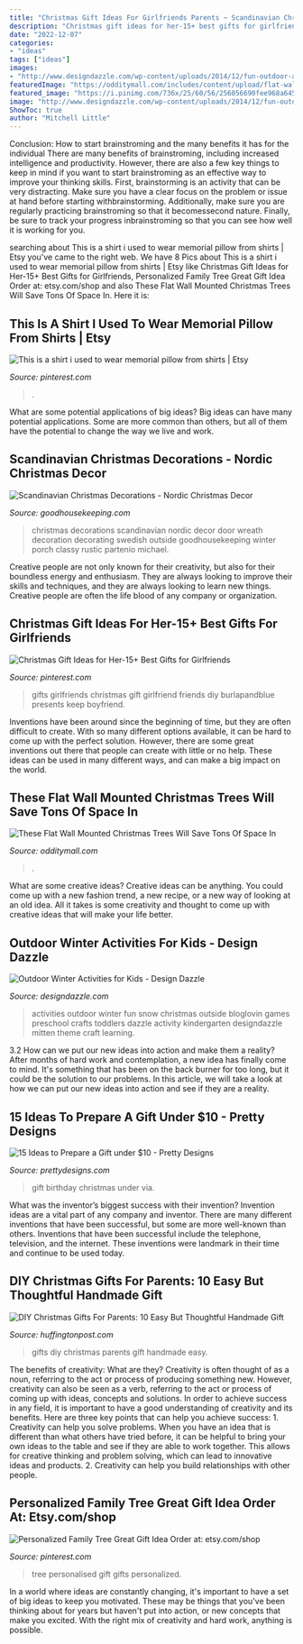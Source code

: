 ```yaml
---
title: "Christmas Gift Ideas For Girlfriends Parents ~ Scandinavian Christmas Decorations"
description: "Christmas gift ideas for her-15+ best gifts for girlfriends"
date: "2022-12-07"
categories:
- "ideas"
tags: ["ideas"]
images:
- "http://www.designdazzle.com/wp-content/uploads/2014/12/fun-outdoor-activities-for-kids.jpg"
featuredImage: "https://odditymall.com/includes/content/upload/flat-wall-mounted-christmas-trees-6287.jpg"
featured_image: "https://i.pinimg.com/736x/25/60/56/256056690fee968a645e18b6625592cc.jpg"
image: "http://www.designdazzle.com/wp-content/uploads/2014/12/fun-outdoor-activities-for-kids.jpg"
ShowToc: true
author: "Mitchell Little"
---
```



Conclusion: How to start brainstroming and the many benefits it has for the individual
There are many benefits of brainstroming, including increased intelligence and productivity. However, there are also a few key things to keep in mind if you want to start brainstroming as an effective way to improve your thinking skills. First, brainstorming is an activity that can be very distracting. Make sure you have a clear focus on the problem or issue at hand before starting withbrainstorming. Additionally, make sure you are regularly practicing brainstroming so that it becomessecond nature. Finally, be sure to track your progress inbrainstroming so that you can see how well it is working for you.

	

		
searching about This is a shirt i used to wear memorial pillow from shirts | Etsy you've came to the right web. We have 8 Pics about This is a shirt i used to wear memorial pillow from shirts | Etsy like Christmas Gift Ideas for Her-15+ Best Gifts for Girlfriends, Personalized Family Tree Great Gift Idea Order at: etsy.com/shop and also These Flat Wall Mounted Christmas Trees Will Save Tons Of Space In. Here it is:
		
    
## This Is A Shirt I Used To Wear Memorial Pillow From Shirts | Etsy

<img loading=lazy src="https://i.pinimg.com/originals/84/2f/63/842f63a635a5040feed9d40ec0a7f3a0.jpg" onerror="this.onerror=null;this.src='https://tse3.mm.bing.net/th?id=OIP.g21sWRWKi_EkvufsjPJzAwHaJ4&amp;pid=15.1';" alt="This is a shirt i used to wear memorial pillow from shirts | Etsy">

_Source: pinterest.com_

>. 

	

What are some potential applications of big ideas?
Big ideas can have many potential applications. Some are more common than others, but all of them have the potential to change the way we live and work.

    
## Scandinavian Christmas Decorations - Nordic Christmas Decor

<img loading=lazy src="http://ghk.h-cdn.co/assets/16/46/wheat-wreath.jpg" onerror="this.onerror=null;this.src='https://tse3.mm.bing.net/th?id=OIP.l6LD2K3xmoJNZrFsKjU4fAHaLH&amp;pid=15.1';" alt="Scandinavian Christmas Decorations - Nordic Christmas Decor">

_Source: goodhousekeeping.com_

>christmas decorations scandinavian nordic decor door wreath decoration decorating swedish outside goodhousekeeping winter porch classy rustic partenio michael. 

	

Creative people are not only known for their creativity, but also for their boundless energy and enthusiasm. They are always looking to improve their skills and techniques, and they are always looking to learn new things. Creative people are often the life blood of any company or organization.

    
## Christmas Gift Ideas For Her-15+ Best Gifts For Girlfriends

<img loading=lazy src="https://i.pinimg.com/736x/25/60/56/256056690fee968a645e18b6625592cc.jpg" onerror="this.onerror=null;this.src='https://tse2.mm.bing.net/th?id=OIP.vhjeQm2p_432qXHH4EW3ugHaSI&amp;pid=15.1';" alt="Christmas Gift Ideas for Her-15+ Best Gifts for Girlfriends">

_Source: pinterest.com_

>gifts girlfriends christmas gift girlfriend friends diy burlapandblue presents keep boyfriend. 

	

Inventions have been around since the beginning of time, but they are often difficult to create. With so many different options available, it can be hard to come up with the perfect solution. However, there are some great inventions out there that people can create with little or no help. These ideas can be used in many different ways, and can make a big impact on the world.

    
## These Flat Wall Mounted Christmas Trees Will Save Tons Of Space In

<img loading=lazy src="https://odditymall.com/includes/content/upload/flat-wall-mounted-christmas-trees-6287.jpg" onerror="this.onerror=null;this.src='https://tse3.mm.bing.net/th?id=OIP.k7iAzyJEkLmpRTCzUgjOVwHaFj&amp;pid=15.1';" alt="These Flat Wall Mounted Christmas Trees Will Save Tons Of Space In">

_Source: odditymall.com_

>. 

	

What are some creative ideas?
Creative ideas can be anything. You could come up with a new fashion trend, a new recipe, or a new way of looking at an old idea. All it takes is some creativity and thought to come up with creative ideas that will make your life better.

    
## Outdoor Winter Activities For Kids - Design Dazzle

<img loading=lazy src="http://www.designdazzle.com/wp-content/uploads/2014/12/fun-outdoor-activities-for-kids.jpg" onerror="this.onerror=null;this.src='https://tse2.mm.bing.net/th?id=OIP.08_LztHRDRZU1mp8MJnLpAHaMl&amp;pid=15.1';" alt="Outdoor Winter Activities for Kids - Design Dazzle">

_Source: designdazzle.com_

>activities outdoor winter fun snow christmas outside bloglovin games preschool crafts toddlers dazzle activity kindergarten designdazzle mitten theme craft learning. 

	

3.2 How can we put our new ideas into action and make them a reality?
After months of hard work and contemplation, a new idea has finally come to mind. It's something that has been on the back burner for too long, but it could be the solution to our problems. In this article, we will take a look at how we can put our new ideas into action and see if they are a reality.

    
## 15 Ideas To Prepare A Gift Under $10 - Pretty Designs

<img loading=lazy src="http://www.prettydesigns.com/wp-content/uploads/2015/10/Birthday-or-Christmas-Gift.jpg" onerror="this.onerror=null;this.src='https://tse2.mm.bing.net/th?id=OIP.2lzd3wUnSLp1iuF0BC9-NwHaJ3&amp;pid=15.1';" alt="15 Ideas to Prepare a Gift under $10 - Pretty Designs">

_Source: prettydesigns.com_

>gift birthday christmas under via. 

	

What was the inventor’s biggest success with their invention?
Invention ideas are a vital part of any company and inventor. There are many different inventions that have been successful, but some are more well-known than others. Inventions that have been successful include the telephone, television, and the internet. These inventions were landmark in their time and continue to be used today.

    
## DIY Christmas Gifts For Parents: 10 Easy But Thoughtful Handmade Gift

<img loading=lazy src="https://s-i.huffpost.com/gen/911528/images/o-DIY-GIFTS-FOR-PARENTS-facebook.jpg" onerror="this.onerror=null;this.src='https://tse1.mm.bing.net/th?id=OIP.lDFhGeStjKLHYi0ljFkrmAHaE7&amp;pid=15.1';" alt="DIY Christmas Gifts For Parents: 10 Easy But Thoughtful Handmade Gift">

_Source: huffingtonpost.com_

>gifts diy christmas parents gift handmade easy. 

	

The benefits of creativity: What are they?
Creativity is often thought of as a noun, referring to the act or process of producing something new. However, creativity can also be seen as a verb, referring to the act or process of coming up with ideas, concepts and solutions. In order to achieve success in any field, it is important to have a good understanding of creativity and its benefits. Here are three key points that can help you achieve success: 1. Creativity can help you solve problems. When you have an idea that is different than what others have tried before, it can be helpful to bring your own ideas to the table and see if they are able to work together. This allows for creative thinking and problem solving, which can lead to innovative ideas and products. 2. Creativity can help you build relationships with other people.

    
## Personalized Family Tree Great Gift Idea Order At: Etsy.com/shop

<img loading=lazy src="https://i.pinimg.com/originals/04/8d/22/048d223321eb81c440a94d3fa060916d.jpg" onerror="this.onerror=null;this.src='https://tse2.mm.bing.net/th?id=OIP.j_xZloriTeaOf-jvyrdEAAHaJ4&amp;pid=15.1';" alt="Personalized Family Tree Great Gift Idea Order at: etsy.com/shop">

_Source: pinterest.com_

>tree personalised gift gifts personalized. 

	

In a world where ideas are constantly changing, it's important to have a set of big ideas to keep you motivated. These may be things that you've been thinking about for years but haven't put into action, or new concepts that make you excited. With the right mix of creativity and hard work, anything is possible.

